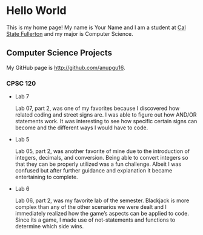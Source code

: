 # Hello World

This is my home page! My name is Your Name and I am a student at [Cal State Fullerton](http://www.fullerton.edu/) and my major is Computer Science.

## Computer Science Projects

My GitHub page is http://github.com/anupgu16.

### CPSC 120

* Lab 7

    Lab 07, part 2, was one of my favorites because I discovered how related
    coding and street signs are. I was able to figure out how AND/OR statements
    work. It was interesting to see how specific certain signs can become and
    the different ways I would have to code.

* Lab 5

    Lab 05, part 2, was another favorite of mine due to the introduction of
    integers, decimals, and conversion. Being able to convert integers so that
    they can be properly utilized was a fun challenge. Albeit I was confused
    but after further guidance and explanation it became entertaining to complete.

* Lab 6

    Lab 06, part 2, was my favorite lab of the semester. Blackjack is more complex
    than any of the other scenarios we were dealt and I immediately realized how 
    the game’s aspects can be applied to code. Since its a game, I made use of 
    not-statements and functions to determine which side wins.